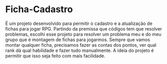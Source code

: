 # Ficha-Cadastro
É um projeto desenvolvido para permitir o cadastro e a atualização de fichas para jogar RPG. Partindo da premissa que códigos tem que resolver problemas, escolhi esse projeto para resolver um problema meu e do meu grupo que é montagem de fichas para jogarmos. Sempre que vamos montar qualquer ficha, precisamos fazer as contas dos pontos, ver qual rank dá qual habilidade e fazer tudo manualmente. A ideia do projeto é permitir que isso seja feito com mais facilidade. 